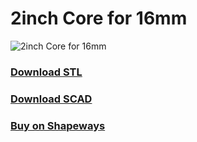 <!---
	MATERIAL="yellow_plastic"
-->

# 2inch Core for 16mm

![2inch Core for 16mm](./2in_core.jpg)



### [Download STL](./2in_core.stl/download)

### [Download SCAD](./2in_core.scad/download)

### [Buy on Shapeways](https://links.sixteenmillimeter.com/rkmDG9pD)
